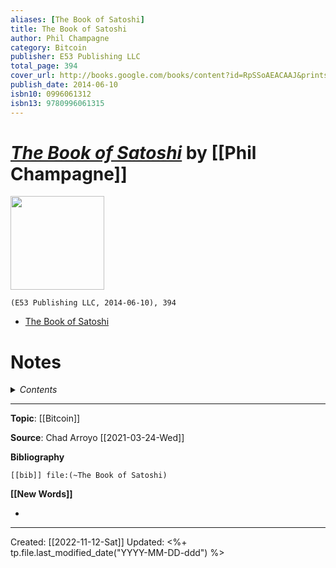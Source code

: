 ```yaml
---
aliases: [The Book of Satoshi]
title: The Book of Satoshi
author: Phil Champagne
category: Bitcoin
publisher: E53 Publishing LLC
total_page: 394
cover_url: http://books.google.com/books/content?id=RpSSoAEACAAJ&printsec=frontcover&img=1&zoom=1&source=gbs_api
publish_date: 2014-06-10
isbn10: 0996061312
isbn13: 9780996061315
---
```

# *[The Book of Satoshi]()* by [[Phil Champagne]]

<img src="http://books.google.com/books/content?id=RpSSoAEACAAJ&printsec=frontcover&img=1&zoom=1&source=gbs_api" width=150>

`(E53 Publishing LLC, 2014-06-10), 394`

- [The Book of Satoshi](https://www.bookofsatoshi.com/)

# Notes

<details>
 <summary><i>Contents</i></summary>
<!-- MarkdownTOC autolink="true" -->

<!-- /MarkdownTOC -->
</details>



--- 
**Topic**: [[Bitcoin]]

**Source**: Chad Arroyo [[2021-03-24-Wed]]

**Bibliography**

```query
[[bib]] file:(~The Book of Satoshi)
```
 

**[[New Words]]**

- 

---
Created: [[2022-11-12-Sat]]
Updated: <%+ tp.file.last_modified_date("YYYY-MM-DD-ddd") %>
